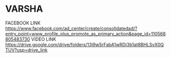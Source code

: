 # VARSHA
FACEBOOK LINK
https://www.facebook.com/ad_center/create/consolidatedad/?entry_point=www_profile_plus_promote_as_primary_action&page_id=110568805483730
VIDEO LINK
https://drive.google.com/drive/folders/13j9w5rFabA1wRDj3b1at8BHLSvX0QTUV?usp=drive_link

